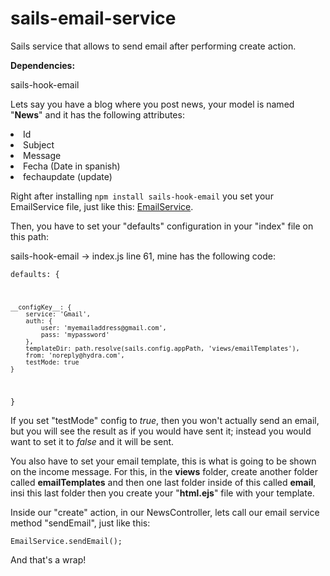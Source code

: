 # sails-email-service
Sails service that allows to send email after performing create action.

<b>Dependencies:</b>

sails-hook-email


Lets say you have a blog where you post news, your model is named "<b>News</b>" and it has the following attributes:

<li>Id</li>
<li>Subject</li>
<li>Message</li>
<li>Fecha (Date in spanish)</li>
<li>fechaupdate (update)</li>


Right after installing <code>npm install sails-hook-email</code> you set your EmailService file, just like this: <a href="https://github.com/jasalazar/sails-email-service/blob/master/api/services/EmailService.js">EmailService</a>.


Then, you have to set your "defaults" configuration in your "index" file on this path:

sails-hook-email -> index.js line 61, mine has the following code:

<code>defaults: {

	__configKey__: {
		service: 'Gmail',
		auth: {
			user: 'myemailaddress@gmail.com',
			pass: 'mypassword'
		},
		templateDir: path.resolve(sails.config.appPath, 'views/emailTemplates'),
		from: 'noreply@hydra.com',
		testMode: true
	}
}
</code>

If you set "testMode" config to <i>true</i>, then you won't actually send an email, but you will see the result as if you would have sent it; instead you would want to set it to <i>false</i> and it will be sent.


You also have to set your email template, this is what is going to be shown on the income message. For this, in the <b>views</b> folder, create another folder called <b>emailTemplates</b> and then one last folder inside of this called <b>email</b>, insi this last folder then you create your "<b>html.ejs</b>" file with your template.


Inside our "create" action, in our NewsController, lets call our email service method "sendEmail", just like this:

<code>EmailService.sendEmail();</code>


And that's a wrap!
